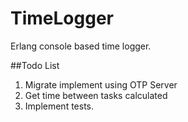 # TimeLogger
Erlang console based time logger.

##Todo List
1. Migrate implement using OTP Server
2. Get time between tasks calculated
3. Implement tests.
